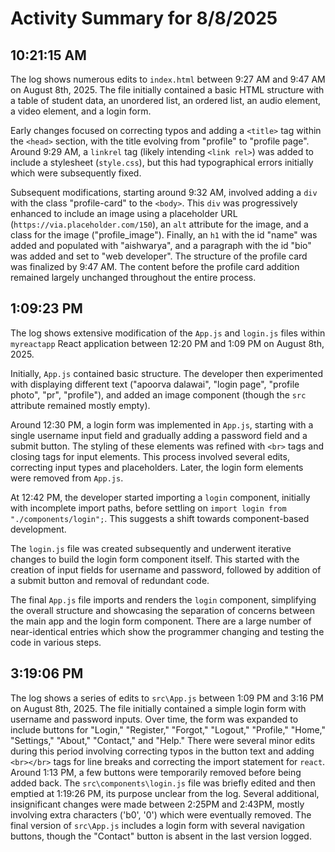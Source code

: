 # Activity Summary for 8/8/2025

## 10:21:15 AM
The log shows numerous edits to `index.html` between 9:27 AM and 9:47 AM on August 8th, 2025.  The file initially contained a basic HTML structure with a table of student data, an unordered list, an ordered list, an audio element, a video element, and a login form.

Early changes focused on correcting typos and adding a `<title>` tag within the `<head>` section, with the title evolving from "profile" to "profile page".  Around 9:29 AM, a `linkrel` tag (likely intending `<link rel>`) was added to include a stylesheet (`style.css`), but this had typographical errors initially which were subsequently fixed.

Subsequent modifications, starting around 9:32 AM, involved adding a `div` with the class "profile-card" to the `<body>`. This `div` was progressively enhanced to include an image using a placeholder URL (`https://via.placeholder.com/150`), an `alt` attribute for the image,  and a class for the image ("profile_image"). Finally, an `h1` with the id "name" was added and populated with "aishwarya", and a paragraph with the id "bio" was added and set to "web developer".  The structure of the profile card was finalized by 9:47 AM.  The content before the profile card addition remained largely unchanged throughout the entire process.


## 1:09:23 PM
The log shows extensive modification of the `App.js` and `login.js` files within `myreactapp` React application between 12:20 PM and 1:09 PM on August 8th, 2025.

Initially, `App.js` contained basic structure.  The developer then experimented with displaying different text ("apoorva dalawai", "login page", "profile photo", "pr", "profile"), and added an image component (though the `src` attribute remained mostly empty).

Around 12:30 PM, a login form was implemented in `App.js`, starting with a single username input field and gradually adding a password field and a submit button. The styling of these elements was refined with `<br>` tags and closing tags for input elements. This process involved several edits, correcting input types and placeholders.  Later,  the login form elements were removed from `App.js`.

At 12:42 PM, the developer started importing a `login` component, initially with incomplete import paths, before settling on `import login from "./components/login";`. This suggests a shift towards component-based development.

The `login.js` file was created subsequently and underwent iterative changes to build the login form component itself. This started with the creation of input fields for username and password, followed by addition of a submit button and removal of redundant code.

The final `App.js` file imports and renders the `login` component, simplifying the overall structure and showcasing the separation of concerns between the main app and the login form component.  There are a large number of near-identical entries which show the programmer changing and testing the code in various steps.


## 3:19:06 PM
The log shows a series of edits to `src\App.js`  between 1:09 PM and 3:16 PM on August 8th, 2025.  The file initially contained a simple login form with username and password inputs.  Over time, the form was expanded to include buttons for "Login," "Register," "Forgot," "Logout," "Profile," "Home," "Settings," "About," "Contact," and "Help."  There were several minor edits during this period involving correcting typos in the button text and  adding `<br></br>` tags for line breaks and correcting the import statement for `react`.  Around 1:13 PM,  a few buttons were temporarily removed before being added back. The `src\components\login.js` file was briefly edited and then emptied at 1:19:26 PM, its purpose unclear from the log.  Several additional, insignificant changes were made between 2:25PM and 2:43PM, mostly involving extra characters ('b0', '0') which were eventually removed. The final version of `src\App.js` includes a login form with several navigation buttons, though the "Contact" button is absent in the last version logged.
